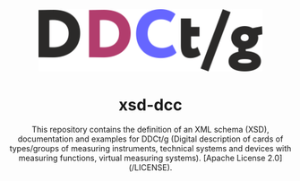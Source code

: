 <div align="center">
<a href="https://.." traget="_blank"><img src="logo.png" alt="DDCt/g logo" width="400"/></a>
  <br />
  <h1>xsd-dcc</h1>
  <p>This repository contains the definition of an XML schema (XSD), documentation and examples for DDCt/g (Digital description of cards of types/groups of measuring instruments, technical systems and devices with measuring functions, virtual measuring systems). [Apache License 2.0](/LICENSE).</p>
  </div>
<br />
